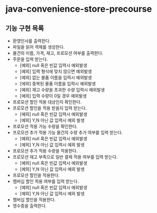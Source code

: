 # java-convenience-store-precourse

## 기능 구현 목록
- 환영인사를 출력한다.
- 파일을 읽어 객체를 생성한다.
- 물건의 이름, 가격, 재고, 프로모션 여부를 출력한다.
- 주문을 입력 받는다.
    - [예외] null 혹은 빈값 입력시 예외발생
    - [예외] 입력 형식에 맞지 않으면 예외발생
    - [예외] 없는 물품 이름을 입력시 예외발생
    - [에외] 중복된 물품 이름을 입력시 예외발생
    - [예외] 재고 수량을 초과한 수량 입력시 예외발생
    - [예외] 입력 수량이 0일 경우 예외발생
- 프로모션 할인 적용 대상인지 확인한다.
- 프로모션 할인을 적용 받을지 입력 받는다.
    - [예외] null 혹은 빈값 입력시 예외발생
    - [예외] Y,N 아닌 값 입력시 예외 발생
- 프로모션 적용 가능 수량을 확인한다.
- 프로모션 추가 적용 가능 물건의 수량 추가 여부를 입력 받는다.
    - [예외] null 혹은 빈값 입력시 예외발생
    - [예외] Y,N 아닌 값 입력시 예외 발생
- 프로모션 추가 적용 수량을 적용한다.
- 프로모션 재고 부족으로 일반 결제 적용 여부를 입력 받는다.
    - [예외] null 혹은 빈값 입력시 예외발생
    - [예외] Y,N 아닌 값 입력시 예외 발생
- 프로모션 할인을 적용한다.
- 멤버십 할인 적용 여부를 입력 받는다.
    - [예외] null 혹은 빈값 입력시 예외발생
    - [예외] Y,N 아닌 값 입력시 예외 발생
- 멤버십 할인을 적용한다.
- 영수증을 출력한다.